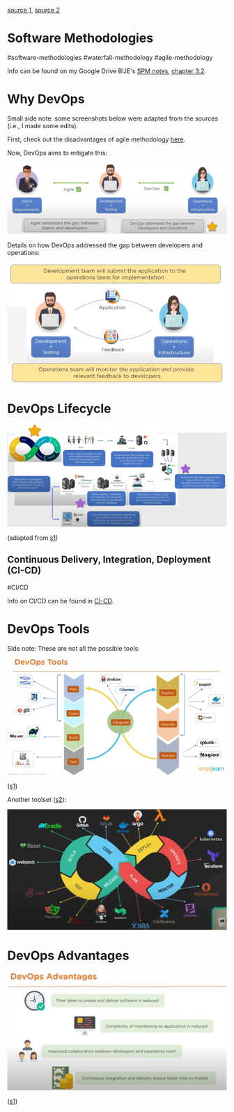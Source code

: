 
[source 1](https://youtu.be/h9K1NnqwUvE?t=611), [source 2](https://www.youtube.com/watch?v=42UP1fxi2SY)
# Software Methodologies

#software-methodologies  #waterfall-methodology  #agile-methodology

Info can be found on my Google Drive BUE's [SPM notes](https://drive.google.com/drive/folders/15sVhWwYefAY3TBRdIUSosvbBUE_6NxG3?usp=drive_link), [chapter 3.2](https://docs.google.com/document/d/1K2nEnkRRQeRPM-xP1SrIpsEPMb9OfKnH6tkoHpp9bzM/edit?usp=drive_link).

# Why DevOps



Small side note: some screenshots below were adapted from the sources (i.e., I made some edits).

First, check out the disadvantages of agile methodology [here](https://docs.google.com/document/d/1K2nEnkRRQeRPM-xP1SrIpsEPMb9OfKnH6tkoHpp9bzM/edit#bookmark=id.rl8eijn6j8vs).

Now, DevOps aims to mitigate this:

![](Media-Temp/Pasted%20image%2020240122120152.png)

Details on how DevOps addressed the gap between developers and operations:

![](Media-Temp/Pasted%20image%2020240122120113.png)

# DevOps Lifecycle



![](Media-Temp/Pasted%20image%2020240122121507.png)

(adapted from [s1](https://youtu.be/h9K1NnqwUvE?t=699))

## Continuous Delivery, Integration, Deployment (CI-CD)

#CI/CD

Info on CI/CD can be found in [CI-CD](CI-CD.md).


# DevOps Tools

Side note: These are not all the possible tools:

![](Media-Temp/Pasted%20image%2020240122121617.png)

([s1](https://youtu.be/h9K1NnqwUvE?t=844))

Another toolset ([s2](https://www.youtube.com/watch?v=42UP1fxi2SY)):

![](Media-Temp/Pasted%20image%2020240122165025.png)

# DevOps Advantages

![](Media-Temp/Pasted%20image%2020240122134614.png)

([s1](https://youtu.be/h9K1NnqwUvE?t=974))

